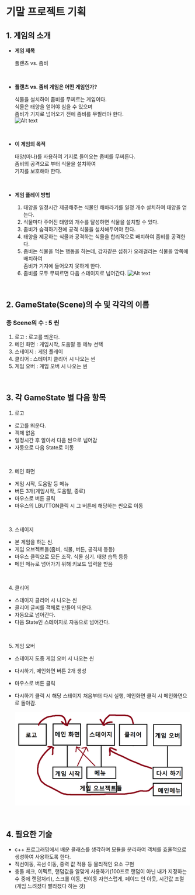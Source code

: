 # 기말 프로젝트 기획

## 1. 게임의 소개

* **게임 제목**

  플랜츠 vs. 좀비          
<br>  
  
* **플랜츠 vs. 좀비 게임은 어떤 게임인가?**  

  식물을 설치하여 좀비를 무찌르는 게임이다.  
  식물은 태양을 얻어야 심을 수 있으며  
  좀비가 기지로 넘어오기 전에 좀비를 무찔러야 한다.  
  ![Alt text](https://t1.daumcdn.net/cfile/tistory/176FA61B4B1CA6E31B)
<br>

* **이 게임의 목적**  

  태양(마나)를 사용하여 기지로 들어오는 좀비를 무찌른다.  
  좀비의 공격으로 부터 식물을 설치하여  
  기지를 보호해야 한다.  


  <br>

* **게임 플레이 방법**  

  1. 태양을 일정시간 제공해주는 식물인 해바라기를 일정 개수 설치하여 태양을 얻는다.
  2. 식물마다 주어진 태양의 개수를 달성하면 식물을 설치할 수 있다.
  3. 좀비가 습격하기전에 공격 식물을 설치해두어야 한다.
  4. 태양을 제공하는 식물과 공격하는 식물을 합리적으로 배치하여 좀비를 공격한다.
  5. 좀비는 식물을 먹는 행동을 하는데, 감자같은 섭취가 오래걸리는 식물을 앞쪽에 배치하여  
     좀비가 기지에 들어오지 못하게 한다.
  6. 좀비를 모두 무찌르면 다음 스테이지로 넘어간다.
  ![Alt text](https://img1.daumcdn.net/thumb/R720x0.q80/?scode=mtistory2&fname=http%3A%2F%2Fcfile25.uf.tistory.com%2Fimage%2F142F164750940E4731A9F2)

<br>

## 2. GameState(Scene)의 수 및 각각의 이름

  ### 총 Scene의 수 : 5 씬

  1. 로고 : 로고를 띄운다.  
  2. 메인 화면 : 게임시작, 도움말 등 메뉴 선택  
  3. 스테이지 : 게임 플레이  
  4. 클리어 : 스테이지 클리어 시 나오는 씬  
  5. 게임 오버 : 게임 오버 시 나오는 씬  
  
  <br>
  
## 3. 각 GameState 별 다음 항목
  1. 로고
  - 로고를 띄운다.
  - 객체 없음
  - 일정시간 후 알아서 다음 씬으로 넘어감
  - 자동으로 다음 State로 이동
  <br>
  
  2. 메인 화면
  - 게임 시작, 도움말 등 메뉴
  - 버튼 3개(게임시작, 도움말, 종료)
  - 마우스로 버튼 클릭
  - 마우스의 LBUTTON클릭 시 그 버튼에 해당하는 씬으로 이동
  <br>
  
  3. 스테이지
  - 본 게임을 하는 씬.
  - 게임 오브젝트들(좀비, 식물, 버튼, 공격체 등등)
  - 마우스 클릭으로 모든 조작. 식물 심기. 태양 습득 등등
  - 메인 메뉴로 넘어가기 위해 키보드 입력을 받음
   <br>
  
  
  4. 클리어
  - 스테이지 클리어 시 나오는 씬
  - 클리어 글씨를 객체로 만들어 띄운다.
  - 자동으로 넘어간다.
  - 다음 State인 스테이지로 자동으로 넘어간다.
   <br>
  
  
  5. 게임 오버
  - 스테이지 도중 게임 오버 시 나오는 씬
  - 다시하기, 메인화면 버튼 2개 생성
  - 마우스로 버튼 클릭
  - 다시하기 클릭 시 해당 스테이지 처음부터 다시 실행,
    메인화면 클릭 시 메인화면으로 돌아감.
    
    ![Alt text](https://github.com/sungzzuu/2d-game-programming/blob/master/image/%EB%8B%A4%EC%9D%B4%EC%96%B4%EA%B7%B8%EB%9E%A8.png?raw=true)
    
    <br>
    
## 4. 필요한 기술
  - c++ 프로그래밍에서 배운 클래스를 생각하며 모듈을 분리하여 객체를 효율적으로 생성하여 사용하도록 한다.
  - 직선이동, 곡선 이동, 중력 값 적용 등 물리적인 요소 구현
  - 충돌 체크, 이펙트, 랜덤값을 알맞게 사용하기(100프로 랜덤이 아닌 내가 지정하는 수 중에 랜덤처리),
    스크롤 이동, 씬이동 자연스럽게, 페이드 인 아웃, 시간값 조절(게임 느려졌다 빨라졌다 하는 것)
